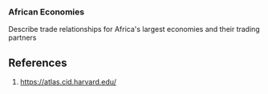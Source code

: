 ### African Economies

Describe trade relationships for Africa's largest economies and their trading partners



## References
1. https://atlas.cid.harvard.edu/
